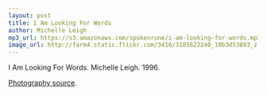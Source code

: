 ```yaml
---
layout: post
title: I Am Looking For Words
author: Michelle Leigh
mp3_url: https://s3.amazonaws.com/spokenrune/i-am-looking-for-words.mp3
image_url: http://farm4.static.flickr.com/3416/3185622240_10b3d53893_z.jpg
---
```


I Am Looking For Words.  Michelle Leigh.  1996.

[Photography source](http://www.flickr.com/photos/muffin9101985/3185622240/).